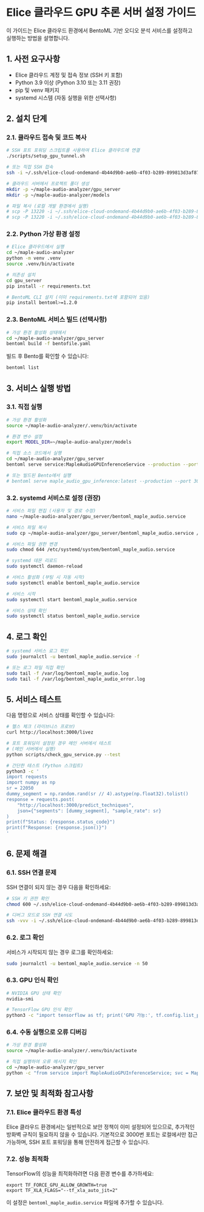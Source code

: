 # Elice 클라우드 GPU 추론 서버 설정 가이드

이 가이드는 Elice 클라우드 환경에서 BentoML 기반 오디오 분석 서비스를 설정하고 실행하는 방법을 설명합니다.

## 1. 사전 요구사항

- Elice 클라우드 계정 및 접속 정보 (SSH 키 포함)
- Python 3.9 이상 (Python 3.10 또는 3.11 권장)
- pip 및 venv 패키지
- systemd 시스템 (자동 실행을 위한 선택사항)

## 2. 설치 단계

### 2.1. 클라우드 접속 및 코드 복사

```bash
# SSH 포트 포워딩 스크립트를 사용하여 Elice 클라우드에 연결
./scripts/setup_gpu_tunnel.sh

# 또는 직접 SSH 접속
ssh -i ~/.ssh/elice-cloud-ondemand-4b44d9b0-ae6b-4f03-b289-899813d3af87.pem -p 13220 elicer@central-02.tcp.tunnel.elice.io

# 클라우드 서버에서 프로젝트 폴더 생성
mkdir -p ~/maple-audio-analyzer/gpu_server
mkdir -p ~/maple-audio-analyzer/models

# 파일 복사 (로컬 개발 환경에서 실행)
# scp -P 13220 -i ~/.ssh/elice-cloud-ondemand-4b44d9b0-ae6b-4f03-b289-899813d3af87.pem -r gpu_server/* elicer@central-02.tcp.tunnel.elice.io:~/maple-audio-analyzer/gpu_server/
# scp -P 13220 -i ~/.ssh/elice-cloud-ondemand-4b44d9b0-ae6b-4f03-b289-899813d3af87.pem models/guitar_technique_classifier.keras elicer@central-02.tcp.tunnel.elice.io:~/maple-audio-analyzer/models/
```

### 2.2. Python 가상 환경 설정

```bash
# Elice 클라우드에서 실행
cd ~/maple-audio-analyzer
python -m venv .venv
source .venv/bin/activate

# 의존성 설치
cd gpu_server
pip install -r requirements.txt

# BentoML CLI 설치 (이미 requirements.txt에 포함되어 있음)
pip install bentoml>=1.2.0
```

### 2.3. BentoML 서비스 빌드 (선택사항)

```bash
# 가상 환경 활성화 상태에서
cd ~/maple-audio-analyzer/gpu_server
bentoml build -f bentofile.yaml
```

빌드 후 Bento를 확인할 수 있습니다:

```bash
bentoml list
```

## 3. 서비스 실행 방법

### 3.1. 직접 실행

```bash
# 가상 환경 활성화
source ~/maple-audio-analyzer/.venv/bin/activate

# 환경 변수 설정
export MODEL_DIR=~/maple-audio-analyzer/models

# 직접 소스 코드에서 실행
cd ~/maple-audio-analyzer/gpu_server
bentoml serve service:MapleAudioGPUInferenceService --production --port 3000 --host 0.0.0.0

# 또는 빌드된 Bento에서 실행
# bentoml serve maple_audio_gpu_inference:latest --production --port 3000 --host 0.0.0.0
```

### 3.2. systemd 서비스로 설정 (권장)

```bash
# 서비스 파일 편집 (사용자 및 경로 수정)
nano ~/maple-audio-analyzer/gpu_server/bentoml_maple_audio.service

# 서비스 파일 복사
sudo cp ~/maple-audio-analyzer/gpu_server/bentoml_maple_audio.service /etc/systemd/system/

# 서비스 파일 권한 변경
sudo chmod 644 /etc/systemd/system/bentoml_maple_audio.service

# systemd 데몬 리로드
sudo systemctl daemon-reload

# 서비스 활성화 (부팅 시 자동 시작)
sudo systemctl enable bentoml_maple_audio.service

# 서비스 시작
sudo systemctl start bentoml_maple_audio.service

# 서비스 상태 확인
sudo systemctl status bentoml_maple_audio.service
```

## 4. 로그 확인

```bash
# systemd 서비스 로그 확인
sudo journalctl -u bentoml_maple_audio.service -f

# 또는 로그 파일 직접 확인
sudo tail -f /var/log/bentoml_maple_audio.log
sudo tail -f /var/log/bentoml_maple_audio_error.log
```

## 5. 서비스 테스트

다음 명령으로 서비스 상태를 확인할 수 있습니다:

```bash
# 헬스 체크 (라이브니스 프로브)
curl http://localhost:3000/livez

# 포트 포워딩이 설정된 경우 메인 서버에서 테스트
# (메인 서버에서 실행)
python scripts/check_gpu_service.py --test

# 간단한 테스트 (Python 스크립트)
python3 -c '
import requests
import numpy as np
sr = 22050
dummy_segment = np.random.rand(sr // 4).astype(np.float32).tolist()
response = requests.post(
    "http://localhost:3000/predict_techniques",
    json={"segments": [dummy_segment], "sample_rate": sr}
)
print(f"Status: {response.status_code}")
print(f"Response: {response.json()}")
'
```

## 6. 문제 해결

### 6.1. SSH 연결 문제

SSH 연결이 되지 않는 경우 다음을 확인하세요:

```bash
# SSH 키 권한 확인
chmod 600 ~/.ssh/elice-cloud-ondemand-4b44d9b0-ae6b-4f03-b289-899813d3af87.pem

# 디버그 모드로 SSH 연결 시도
ssh -vvv -i ~/.ssh/elice-cloud-ondemand-4b44d9b0-ae6b-4f03-b289-899813d3af87.pem -p 13220 elicer@central-02.tcp.tunnel.elice.io
```

### 6.2. 로그 확인

서비스가 시작되지 않는 경우 로그를 확인하세요:

```bash
sudo journalctl -u bentoml_maple_audio.service -n 50
```

### 6.3. GPU 인식 확인

```bash
# NVIDIA GPU 상태 확인
nvidia-smi

# TensorFlow GPU 인식 확인
python3 -c "import tensorflow as tf; print('GPU 가능:', tf.config.list_physical_devices('GPU'))"
```

### 6.4. 수동 실행으로 오류 디버깅

```bash
# 가상 환경 활성화
source ~/maple-audio-analyzer/.venv/bin/activate

# 직접 실행하여 오류 메시지 확인
cd ~/maple-audio-analyzer/gpu_server
python -c "from service import MapleAudioGPUInferenceService; svc = MapleAudioGPUInferenceService()"
```

## 7. 보안 및 최적화 참고사항

### 7.1. Elice 클라우드 환경 특성

Elice 클라우드 환경에서는 일반적으로 보안 정책이 이미 설정되어 있으므로, 추가적인 방화벽 규칙이 필요하지 않을 수 있습니다. 기본적으로 3000번 포트는 로컬에서만 접근 가능하며, SSH 포트 포워딩을 통해 안전하게 접근할 수 있습니다.

### 7.2. 성능 최적화

TensorFlow의 성능을 최적화하려면 다음 환경 변수를 추가하세요:

```
export TF_FORCE_GPU_ALLOW_GROWTH=true
export TF_XLA_FLAGS="--tf_xla_auto_jit=2"
```

이 설정은 `bentoml_maple_audio.service` 파일에 추가할 수 있습니다. 